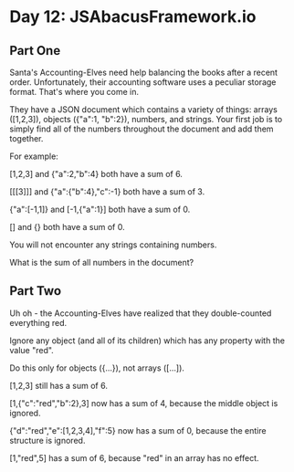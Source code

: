 Day 12: JSAbacusFramework.io
============================

Part One
--------

Santa's Accounting-Elves need help balancing the books after a recent order. Unfortunately, their accounting software uses a peculiar storage format. That's where you come in.

They have a JSON document which contains a variety of things: arrays ([1,2,3]), objects ({"a":1, "b":2}), numbers, and strings. Your first job is to simply find all of the numbers throughout the document and add them together.

For example:

[1,2,3] and {"a":2,"b":4} both have a sum of 6.

[[[3]]] and {"a":{"b":4},"c":-1} both have a sum of 3.

{"a":[-1,1]} and [-1,{"a":1}] both have a sum of 0.

[] and {} both have a sum of 0.

You will not encounter any strings containing numbers.

What is the sum of all numbers in the document?

Part Two
--------

Uh oh - the Accounting-Elves have realized that they double-counted everything red.

Ignore any object (and all of its children) which has any property with the value "red". 

Do this only for objects ({...}), not arrays ([...]).

[1,2,3] still has a sum of 6.

[1,{"c":"red","b":2},3] now has a sum of 4, because the middle object is ignored.

{"d":"red","e":[1,2,3,4],"f":5} now has a sum of 0, because the entire structure is ignored.

[1,"red",5] has a sum of 6, because "red" in an array has no effect.